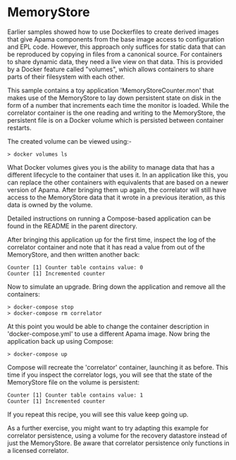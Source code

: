 MemoryStore
===========
Earlier samples showed how to use Dockerfiles to create derived images that
give Apama components from the base image access to configuration and EPL
code. However, this approach only suffices for static data that can be
reproduced by copying in files from a canonical source. For containers to share
dynamic data, they need a live view on that data. This is provided by a Docker
feature called "volumes", which allows containers to share parts of their
filesystem with each other.

This sample contains a toy application 'MemoryStoreCounter.mon' that makes use
of the MemoryStore to lay down persistent state on disk in the form of a
number that increments each time the monitor is loaded. While the correlator
container is the one reading and writing to the MemoryStore, the persistent
file is on a Docker volume which is persisted between container restarts.

The created volume can be viewed using:-

    > docker volumes ls

What Docker volumes gives you is the ability to manage data that has a
different lifecycle to the container that uses it. In an application like
this, you can replace the other containers with equivalents that are based on
a newer version of Apama. After bringing them up again, the correlator will
still have access to the MemoryStore data that it wrote in a previous
iteration, as this data is owned by the volume.

Detailed instructions on running a Compose-based application can be found in
the README in the parent directory.

After bringing this application up for the first time, inspect the log of the
correlator container and note that it has read a value from out of the
MemoryStore, and then written another back:

    Counter [1] Counter table contains value: 0
    Counter [1] Incremented counter

Now to simulate an upgrade. Bring down the application and remove all the
containers:

    > docker-compose stop
    > docker-compose rm correlator

At this point you would be able to change the container description in
'docker-compose.yml' to use a different Apama image. Now bring the application
back up using Compose:

    > docker-compose up

Compose will recreate the 'correlator' container, launching it as before. This
time if you inspect the correlator logs, you will see that the state of the
MemoryStore file on the volume is persistent:

    Counter [1] Counter table contains value: 1
    Counter [1] Incremented counter

If you repeat this recipe, you will see this value keep going up.


As a further exercise, you might want to try adapting this example for
correlator persistence, using a volume for the recovery datastore
instead of just the MemoryStore. Be aware that correlator persistence only
functions in a licensed correlator.
